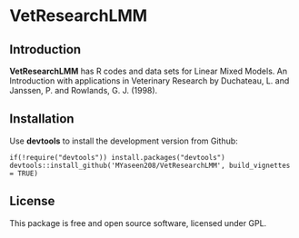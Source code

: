 # VetResearchLMM
## Introduction

**VetResearchLMM** has R  codes and data sets for Linear Mixed Models. An Introduction with applications in Veterinary Research by Duchateau, L. and Janssen, P. and Rowlands, G. J. (1998).

## Installation
Use **devtools** to install the development version from Github:

```{r}
if(!require("devtools")) install.packages("devtools")
devtools::install_github('MYaseen208/VetResearchLMM', build_vignettes = TRUE)
```
## License
This package is free and open source software, licensed under GPL.
